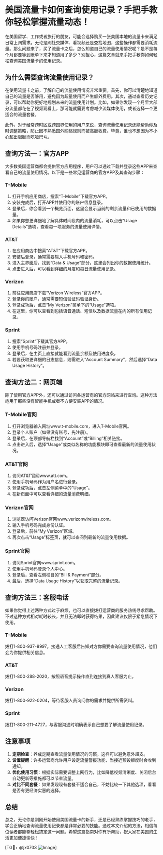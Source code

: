 # 美国流量卡如何查询使用记录？手把手教你轻松掌握流量动态！

在美国留学、工作或者旅行的朋友，可能会选择购买一张美国本地的流量卡来满足日常上网需求。无论是刷社交媒体、看视频还是查找地图，这些操作都需要消耗流量。那么问题来了，买了流量卡之后，怎么知道自己的流量使用情况呢？是不是每个月都要等到账单下来才知道用了多少？别担心，这篇文章就来手把手教你如何轻松查询美国流量卡的使用记录。

## 为什么需要查询流量使用记录？

在使用流量卡之前，了解自己的流量使用情况非常重要。首先，你可以清楚地知道自己的流量是否够用，避免因为超量使用而产生额外费用。其次，通过查看历史记录，可以帮助你更好地规划未来的流量使用计划。比如，如果你发现一个月里大部分流量都花在了视频观看上，那可能就需要考虑减少流媒体使用，或者选择一个更适合的流量套餐。

此外，对于经常跨时区或跨国界使用的用户来说，查询流量使用记录还能帮助你及时调整策略，防止因不熟悉国外网络规则而被高额收费。毕竟，谁也不想因为不小心超出限额而吃哑巴亏。

## 查询方法一：官方APP

大多数美国运营商都会提供官方应用程序，用户可以通过下载并登录这些APP来查看自己的流量使用情况。以下是一些常见运营商的官方APP及其查询步骤：

### T-Mobile

1. 打开手机应用商店，搜索“T-Mobile”下载官方APP。
2. 安装完成后，打开APP并使用你的账户信息登录。
3. 登录后，你会看到一个概览页面，这里会显示当前的剩余流量和已使用的数据量。
4. 如果你想更详细地了解具体时间段内的流量消耗，可以点击“Usage Details”选项，查看每一项服务的流量使用详情。

### AT&T

1. 在应用商店中搜索“AT&T”下载官方APP。
2. 安装后登录，通常需要输入手机号码和密码。
3. 进入主界面后，找到“Data & Usage”部分，这里会列出你的数据使用统计。
4. 点击进入后，可以看到详细的月度和每日流量使用记录。

### Verizon

1. 前往应用商店下载“Verizon Wireless”官方APP。
2. 登录你的账户，通常需要短信验证码验证身份。
3. 登录成功后，点击“My Verizon”菜单下的“Usage”选项。
4. 在这里，你可以查看到包括语音通话、短信以及数据流量在内的所有使用记录。

### Sprint

1. 搜索“Sprint”下载其官方APP。
2. 使用手机号码注册并登录。
3. 登录后，在主页上直接就能看到流量余额及使用进度条。
4. 若要获取更详细的日志信息，则需进入“Account Summary”，然后选择“Data Usage History”。

## 查询方法二：网页端

除了使用官方APP外，还可以通过访问各运营商的官方网站来进行查询。这种方法适用于那些没有智能手机或者不方便安装APP的情况。

### T-Mobile官网

1. 打开浏览器输入网址www.t-mobile.com，进入T-Mobile官网。
2. 登录个人账户（如果没有账号，先注册）。
3. 登录后，在顶部导航栏找到“Account”或“Billing”相关链接。
4. 点击进入后，选择“Usage”或类似名称的功能模块即可查看最新的流量使用状况。

### AT&T官网

1. 访问AT&T官网www.att.com。
2. 使用手机号码作为用户名进行登录。
3. 登录成功后，点击左侧菜单中的“Usage”。
4. 在新页面中可以查看详细的流量消费明细。

### Verizon官网

1. 浏览器访问Verizon官网www.verizonwireless.com。
2. 输入手机号码完成身份认证。
3. 登录后，前往“My Verizon”区域。
4. 再次点击“Usage”标签页，就可以查阅到最新的流量使用数据。

### Sprint官网

1. 访问Sprint官网www.sprint.com。
2. 使用手机号码登录个人中心。
3. 登录后，查看左侧栏目的“Bill & Payment”部分。
4. 最后，选择“Data Usage History”以获取完整的流量记录。

## 查询方法三：客服电话

如果你觉得上述两种方式过于麻烦，也可以直接拨打运营商的服务热线寻求帮助。不过这种方式相对耗时较长，并且无法即时获得结果，因此建议仅限于紧急情况下使用。

### T-Mobile

拨打1-800-937-8997，接通人工客服后告知对方你需要查询流量使用情况，他们会为你提供相关信息。

### AT&T

拨打1-800-288-2020，按照语音提示操作直到连接到真人客服为止。

### Verizon

拨打1-800-922-0204，等待客服人员询问你的需求并提供所需资料。

### Sprint

拨打1-800-211-4727，与客服沟通时明确表示自己想要了解流量使用记录。

## 注意事项

1. **定期检查**：养成定期查看流量使用情况的习惯，这样可以避免意外超支。
2. **设置提醒**：许多运营商允许用户设定流量警报功能，当接近预设额度时会收到通知。
3. **优化使用习惯**：根据实际需要调整上网行为，比如降低视频清晰度、关闭后台自动更新等措施都可以节省流量。
4. **对比不同套餐**：如果发现现有套餐不适合自己，不妨比较一下其他选项，看看是否有更经济实惠的选择。

## 总结

总之，无论你是刚刚开始使用美国流量卡的新手，还是已经熟练掌握技巧的老手，学会正确地查询流量使用记录都是非常必要的技能。通过本文介绍的方法，相信每位读者都能够轻松搞定这一问题。希望这篇指南对你有所帮助，祝大家在美国的生活更加便捷愉快！

[TG💪+ @jx0703 ![Image](https://github.com/user-attachments/assets/dbca1d08-cadb-493c-b0ec-ad6f7a83f270)]